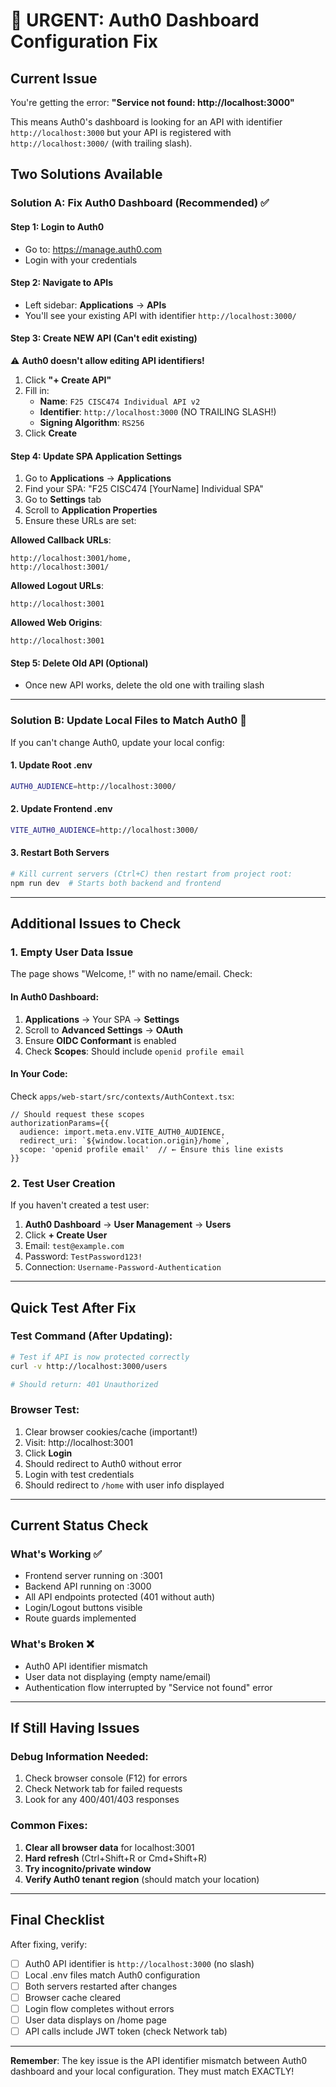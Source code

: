 # 🚨 URGENT: Auth0 Dashboard Configuration Fix

## Current Issue
You're getting the error: **"Service not found: http://localhost:3000"**

This means Auth0's dashboard is looking for an API with identifier `http://localhost:3000` but your API is registered with `http://localhost:3000/` (with trailing slash).

## Two Solutions Available

### Solution A: Fix Auth0 Dashboard (Recommended) ✅

#### Step 1: Login to Auth0
- Go to: https://manage.auth0.com
- Login with your credentials

#### Step 2: Navigate to APIs
- Left sidebar: **Applications** → **APIs**
- You'll see your existing API with identifier `http://localhost:3000/`

#### Step 3: Create NEW API (Can't edit existing)
⚠️ **Auth0 doesn't allow editing API identifiers!**

1. Click **"+ Create API"**
2. Fill in:
   - **Name**: `F25 CISC474 Individual API v2`
   - **Identifier**: `http://localhost:3000` (NO TRAILING SLASH!)
   - **Signing Algorithm**: `RS256`
3. Click **Create**

#### Step 4: Update SPA Application Settings
1. Go to **Applications** → **Applications**
2. Find your SPA: "F25 CISC474 [YourName] Individual SPA"
3. Go to **Settings** tab
4. Scroll to **Application Properties**
5. Ensure these URLs are set:

**Allowed Callback URLs**:
```
http://localhost:3001/home,
http://localhost:3001/
```

**Allowed Logout URLs**:
```
http://localhost:3001
```

**Allowed Web Origins**:
```
http://localhost:3001
```

#### Step 5: Delete Old API (Optional)
- Once new API works, delete the old one with trailing slash

---

### Solution B: Update Local Files to Match Auth0 🔄

If you can't change Auth0, update your local config:

#### 1. Update Root .env
```bash
AUTH0_AUDIENCE=http://localhost:3000/
```

#### 2. Update Frontend .env
```bash
VITE_AUTH0_AUDIENCE=http://localhost:3000/
```

#### 3. Restart Both Servers
```bash
# Kill current servers (Ctrl+C) then restart from project root:
npm run dev  # Starts both backend and frontend
```

---

## Additional Issues to Check

### 1. Empty User Data Issue
The page shows "Welcome, !" with no name/email. Check:

#### In Auth0 Dashboard:
1. **Applications** → Your SPA → **Settings**
2. Scroll to **Advanced Settings** → **OAuth**
3. Ensure **OIDC Conformant** is enabled
4. Check **Scopes**: Should include `openid profile email`

#### In Your Code:
Check `apps/web-start/src/contexts/AuthContext.tsx`:
```tsx
// Should request these scopes
authorizationParams={{
  audience: import.meta.env.VITE_AUTH0_AUDIENCE,
  redirect_uri: `${window.location.origin}/home`,
  scope: 'openid profile email'  // ← Ensure this line exists
}}
```

### 2. Test User Creation
If you haven't created a test user:
1. **Auth0 Dashboard** → **User Management** → **Users**
2. Click **+ Create User**
3. Email: `test@example.com`
4. Password: `TestPassword123!`
5. Connection: `Username-Password-Authentication`

---

## Quick Test After Fix

### Test Command (After Updating):
```bash
# Test if API is now protected correctly
curl -v http://localhost:3000/users

# Should return: 401 Unauthorized
```

### Browser Test:
1. Clear browser cookies/cache (important!)
2. Visit: http://localhost:3001
3. Click **Login**
4. Should redirect to Auth0 without error
5. Login with test credentials
6. Should redirect to `/home` with user info displayed

---

## Current Status Check

### What's Working ✅
- Frontend server running on :3001
- Backend API running on :3000
- All API endpoints protected (401 without auth)
- Login/Logout buttons visible
- Route guards implemented

### What's Broken ❌
- Auth0 API identifier mismatch
- User data not displaying (empty name/email)
- Authentication flow interrupted by "Service not found" error

---

## If Still Having Issues

### Debug Information Needed:
1. Check browser console (F12) for errors
2. Check Network tab for failed requests
3. Look for any 400/401/403 responses

### Common Fixes:
1. **Clear all browser data** for localhost:3001
2. **Hard refresh** (Ctrl+Shift+R or Cmd+Shift+R)
3. **Try incognito/private window**
4. **Verify Auth0 tenant region** (should match your location)

---

## Final Checklist

After fixing, verify:
- [ ] Auth0 API identifier is `http://localhost:3000` (no slash)
- [ ] Local .env files match Auth0 configuration
- [ ] Both servers restarted after changes
- [ ] Browser cache cleared
- [ ] Login flow completes without errors
- [ ] User data displays on /home page
- [ ] API calls include JWT token (check Network tab)

---

**Remember**: The key issue is the API identifier mismatch between Auth0 dashboard and your local configuration. They must match EXACTLY!